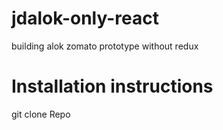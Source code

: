 # jdalok-only-react
building alok zomato prototype without redux


# Installation instructions
git clone Repo